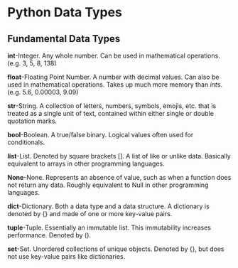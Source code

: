 # Python Data Types

## Fundamental Data Types

**int**-Integer. Any whole number. Can be used in mathematical operations. (e.g. 3, 5, 8, 138)

**float**-Floating Point Number. A number with decimal values. Can also be used in mathematical operations. Takes up much more memory than *int*s. (e.g. 5.6, 0.00003, 9.09)

**str**-String. A collection of letters, numbers, symbols, emojis, etc. that is treated as a single unit of text, contained within either single or double quotation marks.

**bool**-Boolean. A true/false binary. Logical values often used for conditionals. 

**list**-List. Denoted by square brackets []. A list of like or unlike data. Basically equivalent to arrays in other programming languages.

**None**-None. Represents an absence of value, such as when a function does not return any data. Roughly equivalent to Null in other programming languages.

**dict**-Dictionary. Both a data type and a data structure. A dictionary is denoted by {} and made of one or more key-value pairs.

**tuple**-Tuple. Essentially an immutable list. This immutability increases performance. Denoted by ().

**set**-Set. Unordered collections of unique objects. Denoted by {}, but does not use key-value pairs like dictionaries.